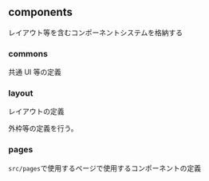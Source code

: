 <!-- @format -->

## components

レイアウト等を含むコンポーネントシステムを格納する

### commons

共通 UI 等の定義

### layout

レイアウトの定義

外枠等の定義を行う。

### pages

`src/pages`で使用するページで使用するコンポーネントの定義
